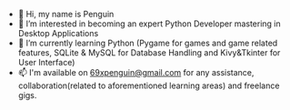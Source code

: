 - 👋 Hi, my name is Penguin
- 👀 I’m interested in becoming an expert Python Developer mastering in Desktop Applications
- 🌱 I’m currently learning Python (Pygame for games and game related features, SQLite & MySQL for Database Handling and Kivy&Tkinter for User Interface)
- 📫 I'm available on 69xpenguin@gmail.com for any assistance, collaboration(related to aforementioned learning areas) and freelance gigs.

<!---
69xPenguin/69xPenguin is a ✨ special ✨ repository because its `README.md` (this file) appears on your GitHub profile.
You can click the Preview link to take a look at your changes.
--->
